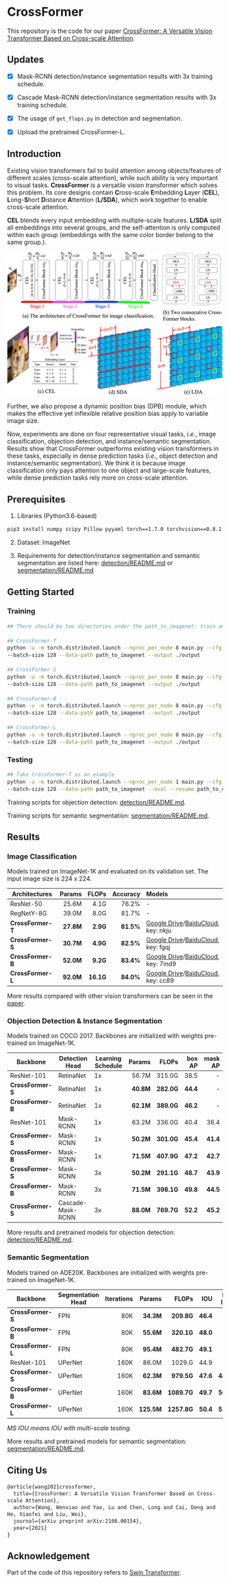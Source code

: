 # CrossFormer

This repository is the code for our paper [CrossFormer: A Versatile Vision Transformer Based on Cross-scale Attention](https://arxiv.org/pdf/2108.00154.pdf).

## Updates

- [x] Mask-RCNN detection/instance segmentation results with 3x training schedule.
- [x] Cascade Mask-RCNN detection/instance segmentation results with 3x training schedule.
- [x] The usage of `get_flops.py` in detection and segmentation.
- [x] Upload the pretrained CrossFormer-L.


## Introduction

Existing vision transformers fail to build attention among objects/features of different scales (cross-scale attention), while such ability is very important to visual tasks. **CrossFormer** is a versatile vision transformer which solves this problem. Its core designs contain **C**ross-scale **E**mbedding **L**ayer (**CEL**), **L**ong-**S**hort **D**istance **A**ttention (**L/SDA**), which work together to enable cross-scale attention.

**CEL** blends every input embedding with multiple-scale features. **L/SDA** split all embeddings into several groups, and the self-attention is only computed within each group (embeddings with the same color border belong to the same group.).

![](./figures/github_pic.png)

Further, we also propose a dynamic position bias (DPB) module, which makes the effective yet inflexible relative position bias apply to variable image size.

Now, experiments are done on four representative visual tasks, *i.e.*, image classification, objection detection, and instance/semantic segmentation. Results show that CrossFormer outperforms existing vision transformers in these tasks, especially in dense prediction tasks (*i.e.*, object detection and instance/semantic segmentation). We think it is because image classification only pays attention to one object and large-scale features, while dense prediction tasks rely more on cross-scale attention.



## Prerequisites

1. Libraries (Python3.6-based)
```bash
pip3 install numpy scipy Pillow pyyaml torch==1.7.0 torchvision==0.8.1 timm==0.3.2
```
2. Dataset: ImageNet

3. Requirements for detection/instance segmentation and semantic segmentation are listed here: [detection/README.md](./detection/README.md) or [segmentation/README.md](./segmentation/README.md)



## Getting Started

### Training
```bash
## There should be two directories under the path_to_imagenet: train and validation

## CrossFormer-T
python -u -m torch.distributed.launch --nproc_per_node 8 main.py --cfg configs/tiny_patch4_group7_224.yaml \
--batch-size 128 --data-path path_to_imagenet --output ./output

## CrossFormer-S
python -u -m torch.distributed.launch --nproc_per_node 8 main.py --cfg configs/small_patch4_group7_224.yaml \
--batch-size 128 --data-path path_to_imagenet --output ./output

## CrossFormer-B
python -u -m torch.distributed.launch --nproc_per_node 8 main.py --cfg configs/base_patch4_group7_224.yaml 
--batch-size 128 --data-path path_to_imagenet --output ./output

## CrossFormer-L
python -u -m torch.distributed.launch --nproc_per_node 8 main.py --cfg configs/large_patch4_group7_224.yaml \
--batch-size 128 --data-path path_to_imagenet --output ./output
```

### Testing
```bash
## Take CrossFormer-T as an example
python -u -m torch.distributed.launch --nproc_per_node 1 main.py --cfg configs/tiny_patch4_group7_224.yaml \
--batch-size 128 --data-path path_to_imagenet --eval --resume path_to_crossformer-t.pth
```

Training scripts for objection detection: [detection/README.md](./detection/README.md).

Training scripts for semantic segmentation: [segmentation/README.md](./segmentation/README.md).



## Results

### Image Classification

Models trained on ImageNet-1K and evaluated on its validation set. The input image size is 224 x 224.

| Architectures | Params | FLOPs | Accuracy | Models |
| ------------- | ------: | -----: | --------: | :---------------- |
| ResNet-50 | 25.6M | 4.1G | 76.2% |      -        |
| RegNetY-8G | 39.0M | 8.0G | 81.7% |     -        |
| **CrossFormer-T** | **27.8M**  | **2.9G**  | **81.5%**    | [Google Drive](https://drive.google.com/file/d/1YSkU9enn-ITyrbxLH13zNcBYvWSEidfq/view?usp=sharing)/[BaiduCloud](https://pan.baidu.com/s/1M45YXZgVvp6Ew9DO8UhdlA), key: nkju |
| **CrossFormer-S** | **30.7M**  | **4.9G**  | **82.5%**    | [Google Drive](https://drive.google.com/file/d/1RAkigsgr33va0RZ85S2Shs2BhXYcS6U8/view?usp=sharing)/[BaiduCloud](https://pan.baidu.com/s/1Xf4MXfb_soCnJFBeNDmoQQ), key: fgqj |
| **CrossFormer-B** | **52.0M**  | **9.2G**  | **83.4%**    | [Google Drive](https://drive.google.com/file/d/1bK8biVCi17nz_nkt7rBfio_kywUpllSU/view?usp=sharing)/[BaiduCloud](https://pan.baidu.com/s/1f5dH__UGDXb-HoOPHT5p0A), key: 7md9 |
| **CrossFormer-L** | **92.0M**  | **16.1G** | **84.0%**    | [Google Drive](https://drive.google.com/file/d/1zRWByVW_KIZ87NgaBkDIm60DAsGJErdG/view?usp=sharing)/[BaiduCloud](https://pan.baidu.com/s/1YJLeHy_cxLBrZLklQBCA_A), key: cc89|

More results compared with other vision transformers can be seen in the [paper](https://arxiv.org/pdf/2108.00154.pdf).

### Objection Detection & Instance Segmentation

Models trained on COCO 2017. Backbones are initialized with weights pre-trained on ImageNet-1K.

| Backbone      | Detection Head | Learning Schedule | Params | FLOPs  | box AP | mask AP |
| ------------- | ----------------- | -------------------- | ------: | ------: | ------: | ------: |
| ResNet-101 | RetinaNet | 1x | 56.7M | 315.0G | 38.5 | - |
| **CrossFormer-S** | RetinaNet         | 1x                   | **40.8M**  | **282.0G** | **44.4**   | -      |
| **CrossFormer-B** | RetinaNet         | 1x                   | **62.1M**  | **389.0G** | **46.2**   | -      |
| ResNet-101 | Mask-RCNN | 1x | 63.2M | 336.0G | 40.4 | 36.4 |
| **CrossFormer-S** | Mask-RCNN        | 1x                   | **50.2M**  | **301.0G** | **45.4**   | **41.4** |
| **CrossFormer-B** | Mask-RCNN         | 1x                   | **71.5M**  | **407.9G** | **47.2**   | **42.7** |
| **CrossFormer-S** | Mask-RCNN        | 3x                   | **50.2M**  | **291.1G** | **48.7**   | **43.9** |
| **CrossFormer-B** | Mask-RCNN         | 3x                   | **71.5M**  | **398.1G** | **49.8**   | **44.5** |
| **CrossFormer-S** | Cascade-Mask-RCNN | 3x                   | **88.0M**  | **769.7G** | **52.2**   | **45.2** |

More results and pretrained models for objection detection: [detection/README.md](./detection/README.md).

### Semantic Segmentation

Models trained on ADE20K. Backbones are initialized with weights pre-trained on ImageNet-1K.

| Backbone      | Segmentation Head | Iterations | Params | FLOPs   | IOU  | MS IOU |
| ------------- | -------------------- | ----------: | ------: | -------: | ----: | ------: |
| **CrossFormer-S** | FPN                  | 80K       | **34.3M**  | **209.8G**  | **46.4** | -      |
| **CrossFormer-B** | FPN                  | 80K       | **55.6M**  | **320.1G**  | **48.0** | -      |
| **CrossFormer-L** | FPN                  | 80K       | **95.4M**  | **482.7G**  | **49.1** | -      |
| ResNet-101 | UPerNet | 160K | 86.0M | 1029.G | 44.9 | - |
| **CrossFormer-S** | UPerNet              | 160K       | **62.3M**  | **979.5G**  | **47.6** | **48.4** |
| **CrossFormer-B** | UPerNet              | 160K       | **83.6M**  | **1089.7G** | **49.7** | **50.6** |
| **CrossFormer-L** | UPerNet              | 160K       | **125.5M** | **1257.8G** | **50.4** | **51.4** |

*MS IOU means IOU with multi-scale testing.*

More results and pretrained models for semantic segmentation: [segmentation/README.md](./segmentation/README.md).



## Citing Us

```
@article{wang2021crossformer,
  title={CrossFormer: A Versatile Vision Transformer Based on Cross-scale Attention},
  author={Wang, Wenxiao and Yao, Lu and Chen, Long and Cai, Deng and He, Xiaofei and Liu, Wei},
  journal={arXiv preprint arXiv:2108.00154},
  year={2021}
}
```



## Acknowledgement

Part of the code of this repository refers to [Swin Transformer](https://github.com/microsoft/Swin-Transformer).

